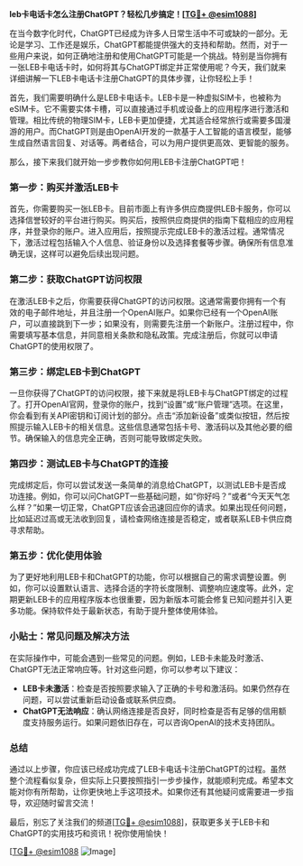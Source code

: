 **leb卡电话卡怎么注册ChatGPT？轻松几步搞定！[[TG💪+ @esim1088](https://t.me/s/esim1088)]**

在当今数字化时代，ChatGPT已经成为许多人日常生活中不可或缺的一部分。无论是学习、工作还是娱乐，ChatGPT都能提供强大的支持和帮助。然而，对于一些用户来说，如何正确地注册和使用ChatGPT可能是一个挑战。特别是当你拥有一张LEB卡电话卡时，如何将其与ChatGPT绑定并正常使用呢？今天，我们就来详细讲解一下LEB卡电话卡注册ChatGPT的具体步骤，让你轻松上手！

首先，我们需要明确什么是LEB卡电话卡。LEB卡是一种虚拟SIM卡，也被称为eSIM卡。它不需要实体卡槽，可以直接通过手机或设备上的应用程序进行激活和管理。相比传统的物理SIM卡，LEB卡更加便捷，尤其适合经常旅行或需要多国漫游的用户。而ChatGPT则是由OpenAI开发的一款基于人工智能的语言模型，能够生成自然语言回复、对话等。两者结合，可以为用户提供更高效、更智能的服务。

那么，接下来我们就开始一步步教你如何用LEB卡注册ChatGPT吧！

### 第一步：购买并激活LEB卡

首先，你需要购买一张LEB卡。目前市面上有许多供应商提供LEB卡服务，你可以选择信誉较好的平台进行购买。购买后，按照供应商提供的指南下载相应的应用程序，并登录你的账户。进入应用后，按照提示完成LEB卡的激活过程。通常情况下，激活过程包括输入个人信息、验证身份以及选择套餐等步骤。确保所有信息准确无误，这样可以避免后续出现问题。

### 第二步：获取ChatGPT访问权限

在激活LEB卡之后，你需要获得ChatGPT的访问权限。这通常需要你拥有一个有效的电子邮件地址，并且注册一个OpenAI账户。如果你已经有一个OpenAI账户，可以直接跳到下一步；如果没有，则需要先注册一个新账户。注册过程中，你需要填写基本信息，并同意相关条款和隐私政策。完成注册后，你就可以申请ChatGPT的使用权限了。

### 第三步：绑定LEB卡到ChatGPT

一旦你获得了ChatGPT的访问权限，接下来就是将LEB卡与ChatGPT绑定的过程了。打开OpenAI官网，登录你的账户，找到“设置”或“账户管理”选项。在这里，你会看到有关API密钥和订阅计划的部分。点击“添加新设备”或类似按钮，然后按照提示输入LEB卡的相关信息。这些信息通常包括卡号、激活码以及其他必要的细节。确保输入的信息完全正确，否则可能导致绑定失败。

### 第四步：测试LEB卡与ChatGPT的连接

完成绑定后，你可以尝试发送一条简单的消息给ChatGPT，以测试LEB卡是否成功连接。例如，你可以问ChatGPT一些基础问题，如“你好吗？”或者“今天天气怎么样？”如果一切正常，ChatGPT应该会迅速回应你的请求。如果出现任何问题，比如延迟过高或无法收到回复，请检查网络连接是否稳定，或者联系LEB卡供应商寻求帮助。

### 第五步：优化使用体验

为了更好地利用LEB卡和ChatGPT的功能，你可以根据自己的需求调整设置。例如，你可以设置默认语言、选择合适的字符长度限制、调整响应速度等。此外，定期更新LEB卡的应用程序版本也很重要，因为新版本可能会修复已知问题并引入更多功能。保持软件处于最新状态，有助于提升整体使用体验。

### 小贴士：常见问题及解决方法

在实际操作中，可能会遇到一些常见的问题。例如，LEB卡未能及时激活、ChatGPT无法正常响应等。针对这些问题，你可以参考以下建议：

- **LEB卡未激活**：检查是否按照要求输入了正确的卡号和激活码。如果仍然存在问题，可以尝试重新启动设备或联系供应商。
- **ChatGPT无法响应**：确认网络连接是否良好，同时检查是否有足够的信用额度支持服务运行。如果问题依旧存在，可以咨询OpenAI的技术支持团队。

### 总结

通过以上步骤，你应该已经成功完成了LEB卡电话卡注册ChatGPT的过程。虽然整个流程看似复杂，但实际上只要按照指引一步步操作，就能顺利完成。希望本文能对你有所帮助，让你更快地上手这项技术。如果你还有其他疑问或需要进一步指导，欢迎随时留言交流！

最后，别忘了关注我们的频道[[TG💪+ @esim1088](https://t.me/s/esim1088)]，获取更多关于LEB卡和ChatGPT的实用技巧和资讯！祝你使用愉快！

[[TG💪+ @esim1088](https://t.me/s/esim1088) ![Image](https://i.postimg.cc/4NQfJmqS/Snipaste-2025-05-13-00-14-12.png)]